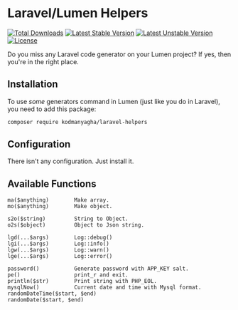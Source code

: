 # Laravel/Lumen Helpers

[![Total Downloads](https://poser.pugx.org/kodmanyagha/laravel-helpers/d/total.svg)](https://packagist.org/packages/kodmanyagha/laravel-helpers)
[![Latest Stable Version](https://poser.pugx.org/kodmanyagha/laravel-helpers/v/stable.svg)](https://packagist.org/packages/kodmanyagha/laravel-helpers)
[![Latest Unstable Version](https://poser.pugx.org/kodmanyagha/laravel-helpers/v/unstable.svg)](https://packagist.org/packages/kodmanyagha/laravel-helpers)
[![License](https://poser.pugx.org/kodmanyagha/laravel-helpers/license.svg)](https://packagist.org/packages/kodmanyagha/laravel-helpers)

Do you miss any Laravel code generator on your Lumen project? If yes, then you're in the right place.

## Installation

To use _some_ generators command in Lumen (just like you do in Laravel), you need to add this package:

```sh
composer require kodmanyagha/laravel-helpers
```

## Configuration

There isn't any configuration. Just install it.

## Available Functions

```
ma($anything)        Make array.
mo($anything)        Make object.

s2o($string)         String to Object.
o2s($object)         Object to Json string.

lgd(...$args)        Log::debug()
lgi(...$args)        Log::info()
lgw(...$args)        Log::warn()
lge(...$args)        Log::error()

password()           Generate password with APP_KEY salt.
pe()                 print_r and exit.
println($str)        Print string with PHP_EOL.
mysqlNow()           Current date and time with Mysql format.
randomDateTime($start, $end)
randomDate($start, $end)


```


